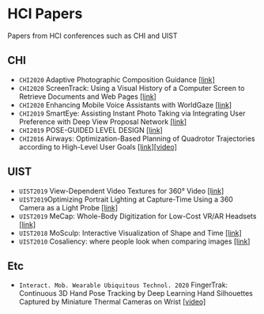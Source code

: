 # HCI Papers
Papers from HCI conferences such as CHI and UIST

## CHI
* `CHI2020` Adaptive Photographic Composition Guidance [[link]](https://graphics.stanford.edu/projects/adaptivearmatures/)
* `CHI2020` ScreenTrack: Using a Visual History of a Computer Screen to Retrieve Documents and Web Pages [[link]](https://arxiv.org/abs/2001.10898)
* `CHI2020` Enhancing Mobile Voice Assistants with WorldGaze [[link]](http://sven-mayer.com/publications/)
* `CHI2019` SmartEye: Assisting Instant Photo Taking via Integrating User Preference with Deep View Proposal Network [[link]](https://www3.cs.stonybrook.edu/~cvl/content/papers/2019/Ma_CHFCS19.pdf)
* `CHI2019` POSE-GUIDED LEVEL DESIGN [[link]](http://blogs.umb.edu/yongqizhang001/pose-guided-level-design/)
* `CHI2016` Airways: Optimization-Based Planning of Quadrotor Trajectories according to High-Level User Goals [[link]](https://ait.ethz.ch/projects/2016/airways/downloads/paper1570.pdf)[[video]](https://www.youtube.com/watch?v=6krfPE0ADdw)


## UIST
* `UIST2019` View-Dependent Video Textures for 360° Video [[link]](https://lseancs.github.io/viewdepvrtextures/)
* `UIST2019`Optimizing Portrait Lighting at Capture-Time Using a 360 Camera as a Light Probe [[link]](http://graphics.stanford.edu/projects/portraitlighting/)
* `UIST2019` MeCap: Whole-Body Digitization for Low-Cost VR/AR Headsets [[link]](https://karan-ahuja.com/mecap.html)
* `UIST2018` MoSculp: Interactive Visualization of Shape and Time [[link]](http://mosculp.csail.mit.edu)
* `UIST2010` Cosaliency: where people look when comparing images [[link]](http://graphics.stanford.edu/papers/cosaliency/)

## Etc
* `Interact. Mob. Wearable Ubiquitous Technol. 2020` FingerTrak: Continuous 3D Hand Pose Tracking by Deep Learning Hand Silhouettes Captured by Miniature Thermal Cameras on Wrist [[video]](https://www.youtube.com/watch?v=OO1iwrx3OLI)